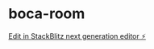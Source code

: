# boca-room

[Edit in StackBlitz next generation editor ⚡️](https://stackblitz.com/~/github.com/whispeace/boca-room)